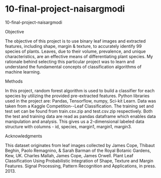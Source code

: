 # 10-final-project-naisargmodi
10-final-project-naisargmodi


Objective

The objective of this project is to use binary leaf images and extracted features, including shape, margin & texture, to accurately identify 99 species of plants. Leaves, due to their volume, prevalence, and unique characteristics, are an effective means of differentiating plant species. My rationale behind selecting this particular project was to learn and understand the fundamental concepts of classification algorithms of machine learning. 


Methods

In this project, random forest algorithm is used to build a classifier for each species by utilizing the provided pre-extracted features. 
Python libraries used in the project are: Pandas, Tensorflow, numpy, Sci-kit Learn. 
Data was taken from a Kaggle Competition--Leaf Classification. The training set and test set can be found from train.csv.zip and test.csv.zip respectively. Both the test and training data are read as pandas dataframe which enables data manipulation and analysis. This gives us a 2-dimensional labeled data structure with columns - id, species, margin1, margin1, margin3.


Acknowledgments

This dataset originates from leaf images collected by
James Cope, Thibaut Beghin, Paolo Remagnino, & Sarah Barman of the Royal Botanic Gardens, Kew, UK.
Charles Mallah, James Cope, James Orwell. Plant Leaf Classification Using Probabilistic Integration of Shape, Texture and Margin Features. Signal Processing, Pattern Recognition and Applications, in press. 2013.

